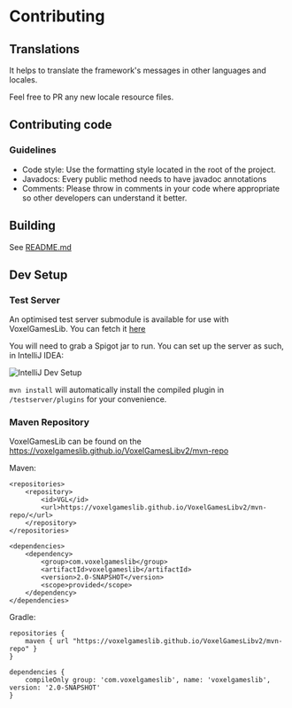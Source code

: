 # Contributing

## Translations

It helps to translate the framework's messages in other languages and locales.

Feel free to PR any new locale resource files.

## Contributing code

### Guidelines

* Code style: Use the formatting style located in the root of the project.
* Javadocs: Every public method needs to have javadoc annotations
* Comments: Please throw in comments in your code where appropriate so other developers can understand it better.

## Building

See [README.md](README.md)

## Dev Setup

### Test Server

An optimised test server submodule is available for use with VoxelGamesLib. You can fetch it [here](https://github.com/VoxelGamesLib/testserver)

You will need to grab a Spigot jar to run. You can set up the server as such, in IntelliJ IDEA:

![IntelliJ Dev Setup](https://i.imgur.com/GTxsHjO.png)

`mvn install` will automatically install the compiled plugin in `/testserver/plugins` for your convenience.

### Maven Repository

VoxelGamesLib can be found on the https://voxelgameslib.github.io/VoxelGamesLibv2/mvn-repo

Maven:
```
<repositories>
    <repository>
        <id>VGL</id>
        <url>https://voxelgameslib.github.io/VoxelGamesLibv2/mvn-repo/</url>
    </repository>
</repositories>

<dependencies>
    <dependency>
        <group>com.voxelgameslib</group>
        <artifactId>voxelgameslib</artifactId>
        <version>2.0-SNAPSHOT</version>
        <scope>provided</scope>
    </dependency>
</dependencies>
```

Gradle:
```
repositories {
    maven { url "https://voxelgameslib.github.io/VoxelGamesLibv2/mvn-repo" }
}

dependencies {
    compileOnly group: 'com.voxelgameslib', name: 'voxelgameslib', version: '2.0-SNAPSHOT'
}
```
